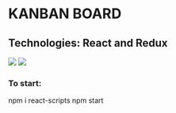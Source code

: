 # KANBAN BOARD
## Technologies: React and Redux
![](https://i.imgur.com/UBy2IhK.png)
![](https://i.imgur.com/BRCNyL5.png)

### To start:
npm i react-scripts
npm start